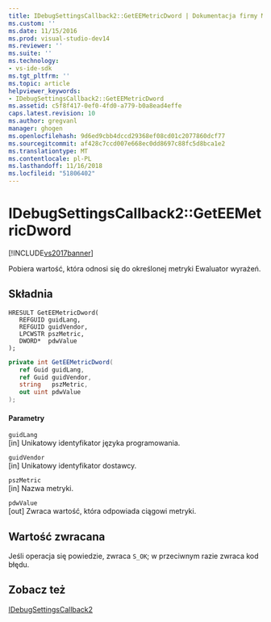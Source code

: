 ```yaml
---
title: IDebugSettingsCallback2::GetEEMetricDword | Dokumentacja firmy Microsoft
ms.custom: ''
ms.date: 11/15/2016
ms.prod: visual-studio-dev14
ms.reviewer: ''
ms.suite: ''
ms.technology:
- vs-ide-sdk
ms.tgt_pltfrm: ''
ms.topic: article
helpviewer_keywords:
- IDebugSettingsCallback2::GetEEMetricDword
ms.assetid: c5f8f417-0ef0-4fd0-a779-b0a8ead4effe
caps.latest.revision: 10
ms.author: gregvanl
manager: ghogen
ms.openlocfilehash: 9d6ed9cbb4dccd29368ef08cd01c2077860dcf77
ms.sourcegitcommit: af428c7ccd007e668ec0dd8697c88fc5d8bca1e2
ms.translationtype: MT
ms.contentlocale: pl-PL
ms.lasthandoff: 11/16/2018
ms.locfileid: "51806402"
---
```

# <a name="idebugsettingscallback2geteemetricdword"></a>IDebugSettingsCallback2::GetEEMetricDword
[!INCLUDE[vs2017banner](../../../includes/vs2017banner.md)]

Pobiera wartość, która odnosi się do określonej metryki Ewaluator wyrażeń.  
  
## <a name="syntax"></a>Składnia  
  
```cpp#  
HRESULT GetEEMetricDword(  
   REFGUID guidLang,  
   REFGUID guidVendor,  
   LPCWSTR pszMetric,  
   DWORD*  pdwValue  
);  
```  
  
```csharp  
private int GetEEMetricDword(  
   ref Guid guidLang,  
   ref Guid guidVendor,  
   string   pszMetric,  
   out uint pdwValue  
);  
```  
  
#### <a name="parameters"></a>Parametry  
 `guidLang`  
 [in] Unikatowy identyfikator języka programowania.  
  
 `guidVendor`  
 [in] Unikatowy identyfikator dostawcy.  
  
 `pszMetric`  
 [in] Nazwa metryki.  
  
 `pdwValue`  
 [out] Zwraca wartość, która odpowiada ciągowi metryki.  
  
## <a name="return-value"></a>Wartość zwracana  
 Jeśli operacja się powiedzie, zwraca `S_OK`; w przeciwnym razie zwraca kod błędu.  
  
## <a name="see-also"></a>Zobacz też  
 [IDebugSettingsCallback2](../../../extensibility/debugger/reference/idebugsettingscallback2.md)

